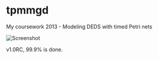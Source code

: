 tpmmgd
======

My coursework 2013 - Modeling DEDS with timed Petri nets

![Screenshot](http://f.cl.ly/items/2C1q0B1V3r102I2V2S3d/Image%202013.05.16%203%3A39%3A59.png)

v1.0RC, 99.9% is done.
